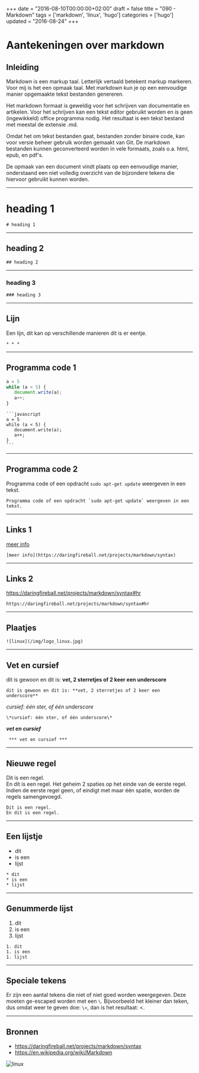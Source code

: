 +++
date = "2016-08-10T00:00:00+02:00"
draft = false
title = "090 - Markdown"
tags = ['markdown', 'linux', 'hugo']
categories = ['hugo']
updated = "2016-08-24"
+++

# Aantekeningen over markdown 


## Inleiding
Markdown is een markup taal. Letterlijk vertaald betekent markup markeren. Voor
mij is het een opmaak taal. Met markdown kun je op een eenvoudige manier
opgemaakte tekst bestanden genereren.

Het markdown formaat is geweldig voor het schrijven van documentatie en artikelen.
Voor het schrijven kan een tekst editor gebruikt worden en is geen (ingewikkeld) 
office programma nodig.
Het resultaat is een tekst bestand met meestal de extensie .md.

Omdat het om tekst bestanden gaat, bestanden zonder binaire code, kan 
voor versie beheer gebruik worden gemaakt van Git. De markdown bestanden 
kunnen geconverteerd worden in vele formaats, zoals o.a. html, epub, en pdf's.

De opmaak van een document vindt plaats op een eenvoudige manier, onderstaand
een niet volledig overzicht van de bijzondere tekens die hiervoor gebruikt
kunnen worden.



* * * 

# heading 1
```
# heading 1
```

* * * 

## heading 2
```
## heading 2
```

* * * 

### heading 3
```
### heading 3
```

* * * 

## Lijn

Een lijn, dit kan op verschillende manieren dit is er eentje.
```
* * * 
```

* * * 

## Programma code 1

```javascript
a = 5
while (a < 5) {
   document.write(a);
   a++;
}
```

````
```javascript
a = 5
while (a < 5) {
   document.write(a);
   a++;
}
```
````


* * * 

## Programma code 2

Programma code of een opdracht `sudo apt-get update` weergeven in een tekst.

```
Programma code of een opdracht `sudo apt-get update` weergeven in een tekst.
```


* * * 

## Links 1

[meer info](https://daringfireball.net/projects/markdown/syntax)
```
[meer info](https://daringfireball.net/projects/markdown/syntax)
```

* * * 


## Links 2

https://daringfireball.net/projects/markdown/syntax#hr

```
https://daringfireball.net/projects/markdown/syntax#hr
```


* * * 
## Plaatjes

```
![linux](/img/logo_linux.jpg)
```

* * * 

## Vet en cursief

dit is gewoon en dit is: **vet, 2 sterretjes of 2 keer een underscore**
```
dit is gewoon en dit is: **vet, 2 sterretjes of 2 keer een underscore**
```

*cursief: één ster, of één underscore*
```
\*cursief: één ster, of één underscore\*
```

***vet en cursief***
```
 *** vet en cursief ***
```


* * * 
## Nieuwe regel
Dit is een regel.  
En dit is een regel. Het geheim 2 spaties op het einde van de eerste regel. Indien de eerste regel geen, of eindigt
met maar één spatie, worden de regels samengevoegd.
```
Dit is een regel.  
En dit is een regel. 
```


* * * 
## Een lijstje

* dit 
* is een
* lijst

```
* dit 
* is een
* lijst
```


* * * 
## Genummerde lijst

1. dit
1. is een
1. lijst

```
1. dit
1. is een
1. lijst
```


* * * 
## Speciale tekens
Er zijn een aantal tekens die niet of niet goed worden weergegeven. Deze moeten
ge-escaped worden met een `\`.
Bijvoorbeeld het kleiner dan teken, dus omdat weer te geven doe: `\<`, dan is
het resultaat: \<.


* * *
## Bronnen
* https://daringfireball.net/projects/markdown/syntax
* https://en.wikipedia.org/wiki/Markdown


![linux](/img/logo_linux.jpg)

